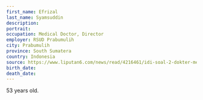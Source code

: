 ```yaml
---
first_name: Efrizal
last_name: Syamsuddin
description: 
portrait: 
occupation: Medical Doctor, Director
employer: RSUD Prabumulih
city: Prabumulih
province: South Sumatera
country: Indonesia
source: https://www.liputan6.com/news/read/4216461/idi-soal-2-dokter-meninggal-dunia-dr-efrizal-positif-corona-hasil-swab-dr-rini-belum-diketahui
birth_date: 
death_date: 
---
```


53 years old.